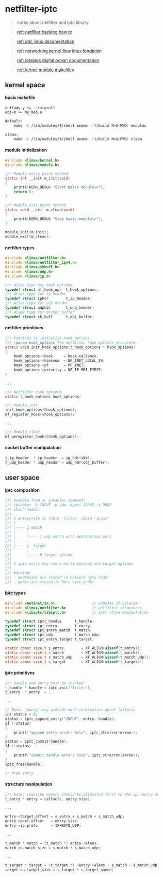 netfilter-iptc
==============
> notes about netfilter and iptc library

> [ref: netfilter hacking how to](https://www.netfilter.org/documentation/HOWTO/netfilter-hacking-HOWTO.txt)

> [ref: iptc linux documentation](http://tldp.org/HOWTO/Querying-libiptc-HOWTO/)

> [ref: networking kernel flow linux fondation](https://wiki.linuxfoundation.org/networking/kernel_flow)

> [ref: iptables digital ocean documentation](https://www.digitalocean.com/community/tutorials/a-deep-dive-into-iptables-and-netfilter-architecture)

> [ref: kernel module makefiles](https://www.kernel.org/doc/Documentation/kbuild/makefiles.txt)


kernel space
------------
#### basic makefile
```sh
ccflags-y += -std=gnu11
obj-m += my_mod.o

default:
	make -C /lib/modules/$(shell uname -r)/build M=$(PWD) modules

clean:
	make -C /lib/modules/$(shell uname -r)/build M=$(PWD) clean
```

#### module initialization
```c
#include <linux/kernel.h>
#include <linux/module.h>

//! Module entry point method
static int __init m_init(void)
{
    printk(KERN_DEBUG "Start basic module\n");
    return 0;
}

//! Module exit point method
static void __exit m_clean(void)
{
    printk(KERN_DEBUG "Stop basic module\n");
}

module_init(m_init);
module_exit(m_clean);
```

#### netfilter types
```c
#include <linux/netfilter.h>
#include <linux/netfilter_ipv4.h>
#include <linux/skbuff.h>
#include <linux/udp.h>
#include <linux/ip.h>

//! Alias type for hook options
typedef struct nf_hook_ops  t_hook_options;
//! Alias type for ip header
typedef struct iphdr        t_ip_header;
//! Alias type for udp header
typedef struct udphdr       t_udp_header;
//! Alias type for socket_buffer
typedef struct sk_buff      t_obj_buffer;
```

#### netfilter primitives
```c
//! Function to initialize hook options.
//! \param hook_options The netfilter hook options structure.
static void init_hook_options(t_hook_options * hook_options)
{
    hook_options->hook     = hook_callback;
    hook_options->hooknum  = NF_INET_LOCAL_IN;
    hook_options->pf       = PF_INET;
    hook_options->priority = NF_IP_PRI_FIRST;
}

...

//! Netfilter hook options
static t_hook_options hook_options;

//! Module init
init_hook_options(&hook_options);
nf_register_hook(&hook_options);

...

//! Module clean
nf_unregister_hook(&hook_options);
```

#### socket buffer manipulation
```c
t_ip_header  * ip_header  = ip_hdr(skb);
t_udp_header * udp_header = udp_hdr(obj_buffer);
```


user space
----------
#### iptc composition
```c
//! example from an iptables command:
//! iptables -A INPUT -p udp -dport 12345 -j DROP
//! which means:
//!
//! 1 entry/rule in table 'filter' chain 'input'
//! |
//! |---- 1 match
//! |     |
//! |     |---- 1 udp match with destination port
//! |
//! |---- 1  target
//!       |
//!       |---- 0 target option
//! 
//! 1 iptc entry may store multi matches and target options
//!
//! Warning:
//! - addresses are stored in network byte order
//! - ports are stored in host byte order
```

#### iptc types
```c
#include <netinet/in.h>                 // address structures
#include <linux/netfilter.h>            // netfilter structures
#include <libiptc/libiptc.h>            // iptc chain manipulation

typedef struct iptc_handle      t_handle;
typedef struct ipt_entry        t_entry;
typedef struct ipt_entry_match  t_match;
typedef struct ipt_udp          t_match_udp;
typedef struct ipt_entry_target t_target;

static const size_t s_entry        = XT_ALIGN(sizeof(t_entry));
static const size_t s_match        = XT_ALIGN(sizeof(t_match));
static const size_t s_match_udp    = XT_ALIGN(sizeof(t_match_udp));
static const size_t s_target       = XT_ALIGN(sizeof(t_target));
```

#### iptc primitives
```c
//! handle and entry must be checked
t_handle * handle = iptc_init("filter");
t_entry  * entry  = ...

...

// Note: 'dmesg' may provide more information about failures
int status = 0;
status = iptc_append_entry("INPUT", entry, handle);
if (!status)
{
    printf("append entry error: %s\n", iptc_strerror(errno));
}
status = iptc_commit(handle);
if (!status)
{
    printf("commit handle error: %s\n", iptc_strerror(errno));
}
iptc_free(handle);

// free entry
```

#### structure manipulation
```c
//! Note: required memory should be allocated first to the ipc entry and init with 0
t_entry * entry = calloc(1, entry_size);

...

entry->target_offset = s_entry + s_match + s_match_udp;
entry->next_offset   = entry_size;
entry->ip.proto      = IPPROTO_UDP;

...

t_match * match = (t_match *) entry->elems;
match->u.match_size = s_match + s_match_udp;

...

t_target * target = (t_target *) (entry->elems + s_match + s_match_udp);
target->u.target_size = s_target + s_target_queue;
```
